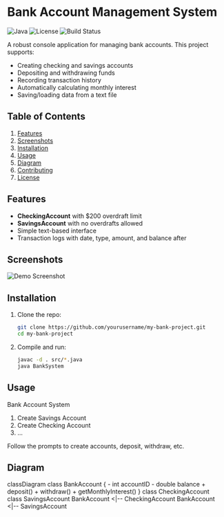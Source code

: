 # Bank Account Management System

![Java](https://img.shields.io/badge/Made%20with-Java-007396.svg)
![License](https://img.shields.io/badge/License-MIT-blue.svg)
![Build Status](https://github.com/yourusername/my-bank-project/actions/workflows/build.yml/badge.svg)

A robust console application for managing bank accounts. This project supports:

- Creating checking and savings accounts
- Depositing and withdrawing funds
- Recording transaction history
- Automatically calculating monthly interest
- Saving/loading data from a text file

## Table of Contents
1. [Features](#features)
2. [Screenshots](#screenshots)
3. [Installation](#installation)
4. [Usage](#usage)
5. [Diagram](#diagram)
6. [Contributing](#contributing)
7. [License](#license)

## Features
- **CheckingAccount** with \$200 overdraft limit
- **SavingsAccount** with no overdrafts allowed
- Simple text-based interface
- Transaction logs with date, type, amount, and balance after

## Screenshots
![Demo Screenshot](./assets/bank-demo.png)

## Installation
1. Clone the repo:
   ```bash
   git clone https://github.com/yourusername/my-bank-project.git
   cd my-bank-project
2. Compile and run:
   ```bash
   javac -d . src/*.java
   java BankSystem
## Usage
Bank Account System
1. Create Savings Account
2. Create Checking Account
3. ...
   
Follow the prompts to create accounts, deposit, withdraw, etc.
## Diagram
classDiagram
    class BankAccount {
      - int accountID
      - double balance
      + deposit()
      + withdraw()
      + getMonthlyInterest()
    }
    class CheckingAccount
    class SavingsAccount
    BankAccount <|-- CheckingAccount
    BankAccount <|-- SavingsAccount
